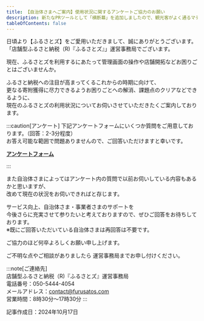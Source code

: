 ```yaml
---
title: 【自治体さまへご案内】使用状況に関するアンケートご協力のお願い
description: 新たなPRツールとして「横断幕」を追加しましたので、観光客がよく通るマチの入り口や足を止める名所の近くなどもし飾っていただける場所がありましたらぜひ運営事務局までご連絡ください。
tableOfContents: false
---
```




日頃より【ふるさとズ】をご愛用いただきまして、誠にありがとうございます。  
「店舗型ふるさと納税（R)『ふるさとズ』」運営事務局でございます。  


現在、ふるさとズを利用するにあたって管理画面の操作や店舗開拓などお困りごとはございませんか。  

ふるさと納税への注目が高まってくるこれからの時期に向けて、  
更なる寄附獲得に尽力できるようお困りごとへの解消、課題点のクリアなどできるように、  
現在のふるさとズの利用状況についてお伺いさせていただきたくご案内しております。  

:::caution[アンケート]
下記アンケートフォームにいくつか質問をご用意しております。（回答：2-3分程度）  
お答え可能な範囲で問題ありませんので、ご回答いただけますと幸いです。  

**[アンケートフォーム](https://forms.gle/gxLPYJYndLw39sw96)**

:::

また自治体さまによってはアンケート内の質問で以前お伺いしている内容もあるかと思いますが、  
改めて現在の状況をお伺いできればと存じます。  

サービス向上、自治体さま・事業者さまのサポートを  
今後さらに充実させて参りたいと考えておりますので、ぜひご回答をお待ちしております。  
※既にご回答いただいている自治体さまは再回答は不要です。  


ご協力のほど何卒よろしくお願い申し上げます。  

ご不明な点やご相談がありましたら  運営事務局までお申し付けください。  


:::note[ご連絡先]  
店舗型ふるさと納税（R)『ふるさとズ』運営事務局  
電話番号：050-5444-4054  
メールアドレス：contact@furusatos.com  
営業時間：8時30分～17時30分
:::

記事作成日：2024年10月17日